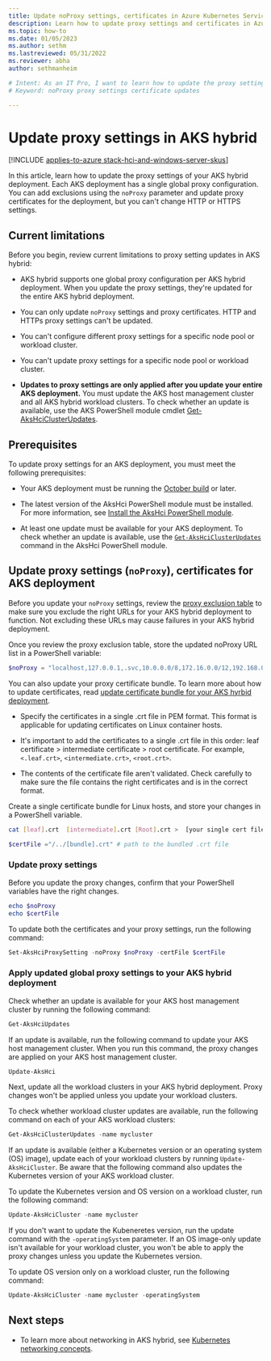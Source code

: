 ```yaml
---
title: Update noProxy settings, certificates in Azure Kubernetes Service on AKS hybrid
description: Learn how to update proxy settings and certificates in Azure Kubernetes Service (AKS) on Azure Stack HCI or AKS on Windows Server.
ms.topic: how-to
ms.date: 01/05/2023
ms.author: sethm
ms.lastreviewed: 05/31/2022
ms.reviewer: abha
author: sethmanheim

# Intent: As an IT Pro, I want to learn how to update the proxy settings.
# Keyword: noProxy proxy settings certificate updates

---
```


# Update proxy settings in AKS hybrid

[!INCLUDE [applies-to-azure stack-hci-and-windows-server-skus](includes/aks-hci-applies-to-skus/aks-hybrid-applies-to-azure-stack-hci-windows-server-sku.md)]

In this article, learn how to update the proxy settings of your AKS hybrid deployment. Each AKS deployment has a single global proxy configuration. You can add exclusions using the `noProxy` parameter and update proxy certificates for the deployment, but you can't change HTTP or HTTPS settings.

## Current limitations

Before you begin, review current limitations to proxy setting updates in AKS hybrid:

- AKS hybrid supports one global proxy configuration per AKS hybrid deployment. When you update the proxy settings, they're updated for the entire AKS hybrid deployment.

- You can only update `noProxy` settings and proxy certificates. HTTP and HTTPs proxy settings can't be updated.

- You can't configure different proxy settings for a specific node pool or workload cluster.

- You can't update proxy settings for a specific node pool or workload cluster.

- **Updates to proxy settings are only applied after you update your entire AKS deployment.** You must update the AKS host management cluster and all AKS hybrid workload clusters. To check whether an update is available, use the AKS PowerShell module cmdlet [Get-AksHciClusterUpdates](reference/ps/get-akshciclusterupdates.md).

## Prerequisites

To update proxy settings for an AKS deployment, you must meet the following prerequisites:

* Your AKS deployment must be running the [October build](https://github.com/Azure/aks-hybrid/releases/tag/AKS-hybrid-2210) or later.

* The latest version of the AksHci PowerShell module must be installed. For more information, see [Install the AksHci PowerShell module](kubernetes-walkthrough-powershell.md#install-the-akshci-powershell-module).

* At least one update must be available for your AKS deployment. To check whether an update is available, use the [`Get-AksHciClusterUpdates`](/azure-stack/aks-hci/reference/ps/get-akshciclusterupdates) command in the AksHci PowerShell module.

## Update proxy settings (`noProxy`), certificates for AKS deployment

<!--Their first step is to make a list of URLs to ecxclude from the proxy server? What URLs might the list include? An example list might be helfpul.-->

Before you update your `noProxy` settings, review the [proxy exclusion table](https://learn.microsoft.com/en-us/azure/aks/hybrid/set-proxy-settings#exclusion-list-for-excluding-private-subnets-from-being-sent-to-the-proxy) to make sure you exclude the right URLs for your AKS hybrid deployment to function. Not excluding these URLs may cause failures in your AKS hybrid deployment.

Once you review the proxy exclusion table, store the updated noProxy URL list in a PowerShell variable:

```powershell  
$noProxy = "localhost,127.0.0.1,.svc,10.0.0.0/8,172.16.0.0/12,192.168.0.0/16,.contoso.com"
```

You can also update your proxy certificate bundle. To learn more about how to update certificates, read [update certificate bundle for your AKS hyrbid deployment](https://learn.microsoft.com/en-us/azure/aks/hybrid/update-certificate-bundle#certificate-format).

- Specify the certificates in a single .crt file in PEM format. This format is applicable for updating certificates on Linux container hosts.<!--Link to PEM format info.-->

- It's important to add the certificates to a single .crt file in this order: leaf certificate > intermediate certificate > root certificate. For example, `<.leaf.crt>`, `<intermediate.crt>`, `<root.crt>`.

- The contents of the certificate file aren't validated. Check carefully to make sure the file contains the right certificates and is in the correct format.

Create a single certificate bundle for Linux hosts, and store your changes in a PowerShell variable.

```bash
cat [leaf].crt  [intermediate].crt [Root].crt >  [your single cert file].crt
```

```powershell
$certFile ="/../[bundle].crt" # path to the bundled .crt file
```

### Update proxy settings

Before you update the proxy changes, confirm that your PowerShell variables have the right changes.

```PowerShell
echo $noProxy
echo $certFile
```

To update both the certificates and your proxy settings, run the following command:

```PowerShell
Set-AksHciProxySetting -noProxy $noProxy -certFile $certFile
```

### Apply updated global proxy settings to your AKS hybrid deployment

Check whether an update is available for your AKS host management cluster by running the following command:

```powershell  
Get-AksHciUpdates
```

If an update is available, run the following command to update your AKS host management cluster. When you run this command, the proxy changes are applied on your AKS host management cluster.

```powershell  
Update-AksHci
```

Next, update all the workload clusters in your AKS hybrid deployment. Proxy changes won't be applied unless you update your workload clusters. 

To check whether workload cluster updates are available, run the following command on each of your AKS workload clusters:

```powershell  
Get-AksHciClusterUpdates -name mycluster
```

If an update is available (either a Kubernetes version or an operating system (OS) image), update each of your workload clusters by running `Update-AksHciCluster`. Be aware that the following command also updates the Kubernetes version of your AKS workload cluster.

To update the Kubernetes version and OS version on a workload cluster, run the following command:

```powershell  
Update-AksHciCluster -name mycluster
```

If you don't want to update the Kubeneretes version, run the update command with the `-operatingSystem` parameter. If an OS image-only update isn't available for your workload cluster, you won't be able to apply the proxy changes unless you update the Kubernetes version.

To update OS version only on a workload cluster, run the following command:
    
```powershell  
Update-AksHciCluster -name mycluster -operatingSystem
```

## Next steps

- To learn more about networking in AKS hybrid, see [Kubernetes networking concepts](/azure-stack/aks-hci/concepts-node-networking).
